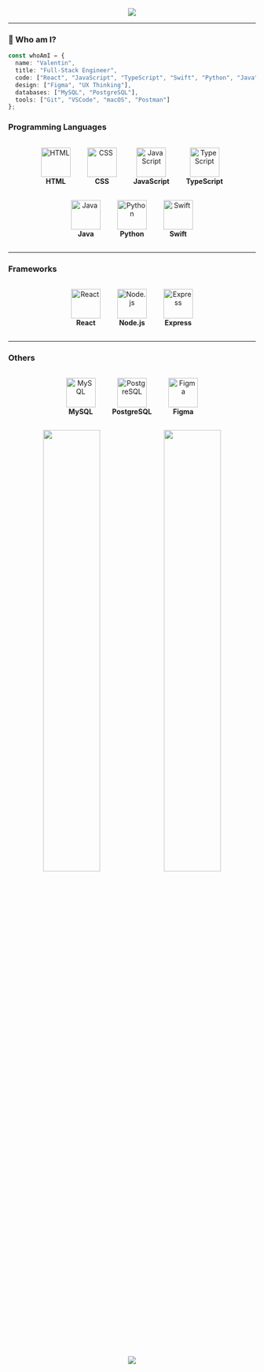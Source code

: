 <!-- Banner with aesthetic gradient -->
<!-- Banner with aesthetic gradient -->
<!-- Banner with aesthetic gradient -->
<div align="center">
  <img src="https://capsule-render.vercel.app/api?type=waving&color=0:36D1DC,100:5B86E5&height=200&section=header&text=bvalentin%20-%20CS%20Student%20and%20Developer&fontSize=35&fontAlignY=40&textColor=ffffff" />
</div>

---

### 🧠 Who am I?

```ts
const whoAmI = {
  name: "Valentin",
  title: "Full-Stack Engineer",
  code: ["React", "JavaScript", "TypeScript", "Swift", "Python", "Java", "Node.js"],
  design: ["Figma", "UX Thinking"],
  databases: ["MySQL", "PostgreSQL"],
  tools: ["Git", "VSCode", "macOS", "Postman"]
};
```

<!-- Programming Languages -->
<!-- Programming Languages -->
### Programming Languages

<div align="center">
  <span style="display:inline-block; margin: 15px; text-align: center; transition: transform 0.3s ease;">
    <img src="https://skillicons.dev/icons?i=html" alt="HTML" width="60" /><br><strong>HTML</strong>
  </span>
  <span style="display:inline-block; margin: 15px; text-align: center; transition: transform 0.3s ease;">
    <img src="https://skillicons.dev/icons?i=css" alt="CSS" width="60" /><br><strong>CSS</strong>
  </span>
  <span style="display:inline-block; margin: 15px; text-align: center; transition: transform 0.3s ease;">
    <img src="https://skillicons.dev/icons?i=js" alt="JavaScript" width="60" /><br><strong>JavaScript</strong>
  </span>
  <span style="display:inline-block; margin: 15px; text-align: center; transition: transform 0.3s ease;">
    <img src="https://skillicons.dev/icons?i=ts" alt="TypeScript" width="60" /><br><strong>TypeScript</strong>
  </span>
  <br>
  <span style="display:inline-block; margin: 15px; text-align: center; transition: transform 0.3s ease;">
    <img src="https://skillicons.dev/icons?i=java" alt="Java" width="60" /><br><strong>Java</strong>
  </span>
  <span style="display:inline-block; margin: 15px; text-align: center; transition: transform 0.3s ease;">
    <img src="https://skillicons.dev/icons?i=python" alt="Python" width="60" /><br><strong>Python</strong>
  </span>
  <span style="display:inline-block; margin: 15px; text-align: center; transition: transform 0.3s ease;">
    <img src="https://skillicons.dev/icons?i=swift" alt="Swift" width="60" /><br><strong>Swift</strong>
  </span>
</div>

---

### Frameworks

<div align="center">
  <span style="display:inline-block; margin: 15px; text-align: center; transition: transform 0.3s ease;">
    <img src="https://skillicons.dev/icons?i=react" alt="React" width="60" /><br><strong>React</strong>
  </span>
  <span style="display:inline-block; margin: 15px; text-align: center; transition: transform 0.3s ease;">
    <img src="https://skillicons.dev/icons?i=nodejs" alt="Node.js" width="60" /><br><strong>Node.js</strong>
  </span>
  <span style="display:inline-block; margin: 15px; text-align: center; transition: transform 0.3s ease;">
    <img src="https://skillicons.dev/icons?i=express" alt="Express" width="60" /><br><strong>Express</strong>
  </span>
</div>

---

### Others

<div align="center">
  <span style="display:inline-block; margin: 15px; text-align: center; transition: transform 0.3s ease;">
    <img src="https://skillicons.dev/icons?i=mysql" alt="MySQL" width="60" /><br><strong>MySQL</strong>
  </span>
  <span style="display:inline-block; margin: 15px; text-align: center; transition: transform 0.3s ease;">
    <img src="https://skillicons.dev/icons?i=postgres" alt="PostgreSQL" width="60" /><br><strong>PostgreSQL</strong>
  </span>
  <span style="display:inline-block; margin: 15px; text-align: center; transition: transform 0.3s ease;">
    <img src="https://skillicons.dev/icons?i=figma" alt="Figma" width="60" /><br><strong>Figma</strong>
  </span>
</div>


<p align="center">
  <img src="https://github-readme-stats.vercel.app/api?username=vali-codes&show_icons=true&count_private=true&hide=prs&theme=tokyonight&border_radius=10&custom_title=My%20GitHub%20Stats" width="48%" />
  <img src="https://github-readme-streak-stats.herokuapp.com/?user=vali-codes&theme=tokyonight&date_format=M%20j%5B%2C%20Y%5D&border=DDDDDD&fire=DD5E89" width="48%" />
</p>

<p align="center">
  <a href="mailto:hello@valentinm.dev"><img src="https://img.shields.io/badge/Gmail-D14836?style=for-the-badge&logo=gmail&logoColor=white"/></a>
</p>






